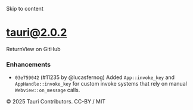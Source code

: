 Skip to content
# tauri@2.0.2
ReturnView on GitHub
### Enhancements
  * `03e759042` (#11235 by @lucasfernog) Added `App::invoke_key` and `AppHandle::invoke_key` for custom invoke systems that rely on manual `Webview::on_message` calls.


© 2025 Tauri Contributors. CC-BY / MIT
